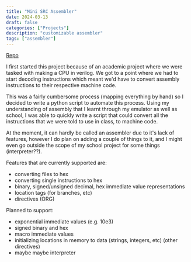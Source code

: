 ```yaml
---
title: "Mini SRC Assembler"
date: 2024-03-13
draft: false
categories: ["Projects"]
description: "customizable assembler"
tags: ["assembler"]
---
```


[Repo](https://github.com/c-ola/minisrc-assembler)

I first started this project because of an academic project where we were tasked with making a CPU in verilog. We got to a point where we had to start decoding instructions which meant we'd have to convert assembly instructions to their respective machine code.

This was a fairly cumbersome process (mapping everything by hand) so I decided to write a python script to automate this process.
Using my understanding of assembly that I learnt through my emulator as well as school, I was able to quickly write a script that could convert all the instructions that we were told to use in class, to machine code.

At the moment, it can hardly be called an assembler due to it's lack of features, however I do plan on adding a couple of things to it, and I might even go outside the scope of my school project for some things (interpreter??). 

Features that are currently supported are:
- converting files to hex
- converting single instructions to hex
- binary, signed/unsigned decimal, hex immediate value representations
- location tags (for branches, etc)
- directives (ORG)

Planned to support:
- exponential immediate values (e.g. 10e3)
- signed binary and hex
- macro immediate values
- initializing locations in memory to data (strings, integers, etc) (other directives)
- maybe maybe interpreter

